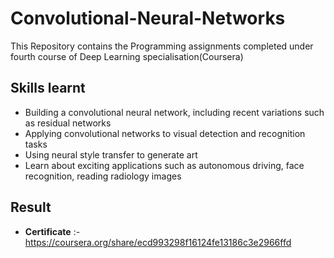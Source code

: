 # Convolutional-Neural-Networks

This Repository contains the Programming assignments completed under fourth course of Deep Learning specialisation(Coursera)

## Skills learnt

-  Building a convolutional neural network, including recent variations such as residual networks
-  Applying convolutional networks to visual detection and recognition tasks
-  Using neural style transfer to generate art
-  Learn about exciting applications such as autonomous driving, face recognition, reading radiology images

## Result

- **Certificate** :- https://coursera.org/share/ecd993298f16124fe13186c3e2966ffd
